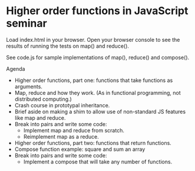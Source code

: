 # Higher order functions in JavaScript seminar

Load index.html in your browser.  Open your browser console to see the results of running the tests on map() and reduce().

See code.js for sample implementations of map(), reduce() and compose().

Agenda

* Higher order functions, part one: functions that take functions as arguments.
* Map, reduce and how they work.  (As in functional programming, not distributed computing.)
* Crash course in prototypal inheritance.
* Brief aside on making a shim to allow use of non-standard JS features like map and reduce.
* Break into pairs and write some code:
  * Implement map and reduce from scratch.
  * Reimplement map as a reduce.
* Higher order functions, part two: functions that return functions.
* Compose function example: square and sum an array
* Break into pairs and write some code:
  * Implement a compose that will take any number of functions.
